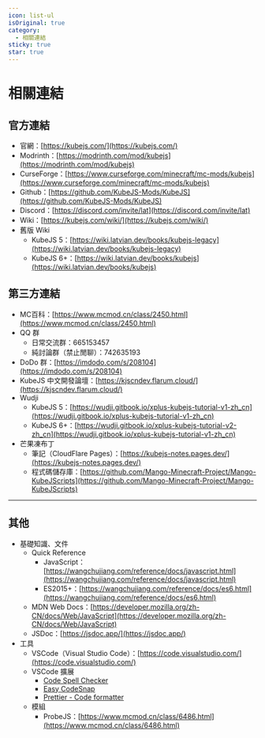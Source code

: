 ```yaml
---
icon: list-ul
isOriginal: true
category:
  - 相關連結
sticky: true
star: true
---
```


# 相關連結

## 官方連結

- 官網：[https://kubejs.com/](https://kubejs.com/)
- Modrinth：[https://modrinth.com/mod/kubejs](https://modrinth.com/mod/kubejs)
- CurseForge：[https://www.curseforge.com/minecraft/mc-mods/kubejs](https://www.curseforge.com/minecraft/mc-mods/kubejs)
- Github：[https://github.com/KubeJS-Mods/KubeJS](https://github.com/KubeJS-Mods/KubeJS)
- Discord：[https://discord.com/invite/lat](https://discord.com/invite/lat)
- Wiki：[https://kubejs.com/wiki/](https://kubejs.com/wiki/)
- 舊版 Wiki
  - KubeJS 5：[https://wiki.latvian.dev/books/kubejs-legacy](https://wiki.latvian.dev/books/kubejs-legacy)
  - KubeJS 6+：[https://wiki.latvian.dev/books/kubejs](https://wiki.latvian.dev/books/kubejs)

## 第三方連結

- MC百科：[https://www.mcmod.cn/class/2450.html](https://www.mcmod.cn/class/2450.html)
- QQ 群
  - 日常交流群：665153457
  - 純討論群（禁止閒聊）：742635193
- DoDo 群：[https://imdodo.com/s/208104](https://imdodo.com/s/208104)
- KubeJS 中文開發論壇：[https://kjscndev.flarum.cloud/](https://kjscndev.flarum.cloud/)
- Wudji
  - KubeJS 5：[https://wudji.gitbook.io/xplus-kubejs-tutorial-v1-zh_cn](https://wudji.gitbook.io/xplus-kubejs-tutorial-v1-zh_cn)
  - KubeJS 6+：[https://wudji.gitbook.io/xplus-kubejs-tutorial-v2-zh_cn](https://wudji.gitbook.io/xplus-kubejs-tutorial-v1-zh_cn)
- 芒果凍布丁
  <!-- - 筆記（Github Pages）：[https://evanhsieh0415.github.io/Blog/posts/kubejs/](https://evanhsieh0415.github.io/Blog/posts/kubejs/) -->
  - 筆記（CloudFlare Pages）：[https://kubejs-notes.pages.dev/](https://kubejs-notes.pages.dev/)
  <!-- - 筆記（HackMD）：[https://hackmd.io/@mango-minecraft-notes/KubeJS-Notes](https://hackmd.io/@mango-minecraft-notes/KubeJS-Notes) -->
  - 程式碼儲存庫：[https://github.com/Mango-Minecraft-Project/Mango-KubeJScripts](https://github.com/Mango-Minecraft-Project/Mango-KubeJScripts)

---

## 其他

- 基礎知識、文件
  - Quick Reference
    - JavaScript：[https://wangchujiang.com/reference/docs/javascript.html](https://wangchujiang.com/reference/docs/javascript.html)
    - ES2015+：[https://wangchujiang.com/reference/docs/es6.html](https://wangchujiang.com/reference/docs/es6.html)
  - MDN Web Docs：[https://developer.mozilla.org/zh-CN/docs/Web/JavaScript](https://developer.mozilla.org/zh-CN/docs/Web/JavaScript)
  - JSDoc：[https://jsdoc.app/](https://jsdoc.app/)
- 工具
  - VSCode（Visual Studio Code）：[https://code.visualstudio.com/](https://code.visualstudio.com/)
  - VSCode 擴展
    - [Code Spell Checker](https://marketplace.visualstudio.com/items?itemName=streetsidesoftware.code-spell-checker)
    - [Easy CodeSnap](https://marketplace.visualstudio.com/items?itemName=ArthurLobo.easy-codesnap)
    - [Prettier - Code formatter](https://marketplace.visualstudio.com/items?itemName=esbenp.prettier-vscode)
  - 模組
    - ProbeJS：[https://www.mcmod.cn/class/6486.html](https://www.mcmod.cn/class/6486.html)
